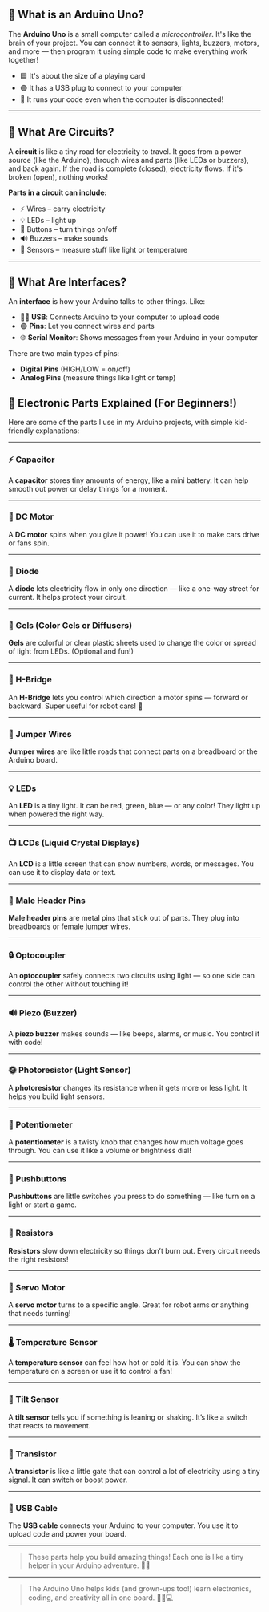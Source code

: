 ## 🧠 What is an Arduino Uno?

The **Arduino Uno** is a small computer called a *microcontroller*. It's like the brain of your project. You can connect it to sensors, lights, buzzers, motors, and more — then program it using simple code to make everything work together!

- 🟦 It's about the size of a playing card
- 🟢 It has a USB plug to connect to your computer
- 🔌 It runs your code even when the computer is disconnected!

---

## 🔌 What Are Circuits?

A **circuit** is like a tiny road for electricity to travel. It goes from a power source (like the Arduino), through wires and parts (like LEDs or buzzers), and back again. If the road is complete (closed), electricity flows. If it's broken (open), nothing works!

**Parts in a circuit can include:**
- ⚡ Wires – carry electricity
- 💡 LEDs – light up
- 🔘 Buttons – turn things on/off
- 🔊 Buzzers – make sounds
- 📏 Sensors – measure stuff like light or temperature

---

## 🧩 What Are Interfaces?

An **interface** is how your Arduino talks to other things. Like:

- 🧑‍💻 **USB**: Connects Arduino to your computer to upload code
- 🟢 **Pins**: Let you connect wires and parts
- 🌐 **Serial Monitor**: Shows messages from your Arduino in your computer

There are two main types of pins:
- **Digital Pins** (HIGH/LOW = on/off)
- **Analog Pins** (measure things like light or temp)
## 🧰 Electronic Parts Explained (For Beginners!)

Here are some of the parts I use in my Arduino projects, with simple kid-friendly explanations:

---

### ⚡ Capacitor
A **capacitor** stores tiny amounts of energy, like a mini battery. It can help smooth out power or delay things for a moment.

---

### 🔄 DC Motor
A **DC motor** spins when you give it power! You can use it to make cars drive or fans spin.

---

### 🔺 Diode
A **diode** lets electricity flow in only one direction — like a one-way street for current. It helps protect your circuit.

---

### 🧼 Gels (Color Gels or Diffusers)
**Gels** are colorful or clear plastic sheets used to change the color or spread of light from LEDs. (Optional and fun!)

---

### 🧠 H-Bridge
An **H-Bridge** lets you control which direction a motor spins — forward or backward. Super useful for robot cars! 🤖

---

### 🔌 Jumper Wires
**Jumper wires** are like little roads that connect parts on a breadboard or the Arduino board.

---

### 💡 LEDs
An **LED** is a tiny light. It can be red, green, blue — or any color! They light up when powered the right way.

---

### 📺 LCDs (Liquid Crystal Displays)
An **LCD** is a little screen that can show numbers, words, or messages. You can use it to display data or text.

---

### 🔩 Male Header Pins
**Male header pins** are metal pins that stick out of parts. They plug into breadboards or female jumper wires.

---

### 🔒 Optocoupler
An **optocoupler** safely connects two circuits using light — so one side can control the other without touching it!

---

### 🔊 Piezo (Buzzer)
A **piezo buzzer** makes sounds — like beeps, alarms, or music. You control it with code!

---

### 🌞 Photoresistor (Light Sensor)
A **photoresistor** changes its resistance when it gets more or less light. It helps you build light sensors.

---

### 🔁 Potentiometer
A **potentiometer** is a twisty knob that changes how much voltage goes through. You can use it like a volume or brightness dial!

---

### 🔘 Pushbuttons
**Pushbuttons** are little switches you press to do something — like turn on a light or start a game.

---

### 🧱 Resistors
**Resistors** slow down electricity so things don’t burn out. Every circuit needs the right resistors!

---

### 🤖 Servo Motor
A **servo motor** turns to a specific angle. Great for robot arms or anything that needs turning!

---

### 🌡️ Temperature Sensor
A **temperature sensor** can feel how hot or cold it is. You can show the temperature on a screen or use it to control a fan!

---

### 🎱 Tilt Sensor
A **tilt sensor** tells you if something is leaning or shaking. It’s like a switch that reacts to movement.

---

### 🔁 Transistor
A **transistor** is like a little gate that can control a lot of electricity using a tiny signal. It can switch or boost power.

---

### 🔌 USB Cable
The **USB cable** connects your Arduino to your computer. You use it to upload code and power your board.

---

> These parts help you build amazing things! Each one is like a tiny helper in your Arduino adventure. 🌟🔧

---

> The Arduino Uno helps kids (and grown-ups too!) learn electronics, coding, and creativity all in one board. 🌈🔧💻

